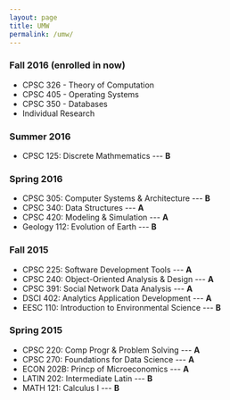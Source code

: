 ```yaml
---
layout: page
title: UMW
permalink: /umw/
---
```


### Fall 2016 (enrolled in now)
* CPSC 326 - Theory of Computation
* CPSC 405 - Operating Systems
* CPSC 350 - Databases
* Individual Research

### Summer 2016
* CPSC 125: Discrete Mathmematics --- **B**

### Spring 2016
* CPSC 305: Computer Systems & Architecture --- **B**
* CPSC 340: Data Structures --- **A**
* CPSC 420: Modeling & Simulation --- **A**
* Geology 112: Evolution of Earth --- **B**

### Fall 2015
* CPSC 225: Software Development Tools --- **A**
* CPSC 240: Object-Oriented Analysis & Design --- **A**
* CPSC 391: Social Network Data Analysis --- **A**
* DSCI 402: Analytics Application Development --- **A**
* EESC 110: Introduction to Environmental Science --- **B**

### Spring 2015
* CPSC 220: Comp Progr & Problem Solving --- **A**
* CPSC 270: Foundations for Data Science --- **A**
* ECON 202B: Princp of Microeconomics --- **A**
* LATIN	202: Intermediate Latin --- **B**
* MATH 121: Calculus I --- **B**
